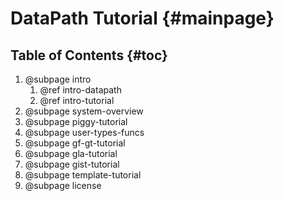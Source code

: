DataPath Tutorial           {#mainpage}
=================

## Table of Contents        {#toc}

1. @subpage intro
    1. @ref intro-datapath
    2. @ref intro-tutorial
2. @subpage system-overview
3. @subpage piggy-tutorial
4. @subpage user-types-funcs
5. @subpage gf-gt-tutorial
6. @subpage gla-tutorial
7. @subpage gist-tutorial
8. @subpage template-tutorial
9. @subpage license

